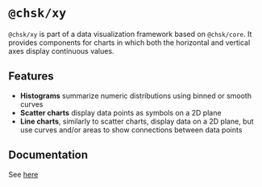 # `@chsk/xy`

`@chsk/xy` is part of a data visualization framework based on `@chsk/core`.
It provides components for charts in which both the horizontal and vertical
axes display continuous values.

## Features

-   **Histograms** summarize numeric distributions using binned or smooth curves
-   **Scatter charts** display data points as symbols on a 2D plane
-   **Line charts**, similarly to scatter charts, display data on a 2D plane, but use curves and/or areas to show connections between data points

## Documentation

See [here](https://tkonopka.github.io/chsk/?path=/docs/addons-scatter-overview--page)
